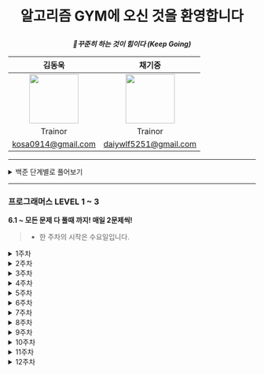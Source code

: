 # <p align="center"> 알고리즘 GYM에 오신 것을 환영합니다 </p>  

<div align="center">  
 
 __*:muscle:꾸준히 하는 것이 힘이다 (Keep Going)*__  

|김동욱|채기중|
|:-:|:-:|
|<img src="https://user-images.githubusercontent.com/71700079/190619406-503a09ff-d4a9-4837-bae2-5c78c17ed60a.jpg" width="100" height="100">|<img src="https://user-images.githubusercontent.com/71700079/190619439-ebaed8d0-a1df-4a9c-88b5-89eeaeb6eba8.jpg" width="100" height="100">|
|Trainor|Trainor|
|kosa0914@gmail.com  |daiywlf5251@gmail.com|
</div>

* * *
<details>
<summary>백준 단계별로 풀어보기</summary>  
 
### 백준 단계별로 풀어보기 11 ~ 30 135문제 (~5.22 총 11주차)
* **월, 수, 금:  라이브 코딩**
* **일요일: 해당 주차 리뷰**

* **세부일정**
  * **1주차: 브루트 포스(5), 정렬(9)**
  * **2주차: 정렬(1), 백트레킹(8), DP(5)**
  * **3주차: DP1(11), 그리디(3)**
  * **4주차: 그리디(2), 정수론 및 조합론(12)**
  * **5주차: 스택(6), 큐, 덱(7)**
  * **6주차: Divide Qonquer(9), 이분탐색(5)**
  * **7주차: Priority Queue(4), DP2(7), DFS, BFS(3)**
  * **8주차: DFS, BFS(8), 최단경로(6)**
  * **9주차: 투 포인터(5), 최단거리 역추적(9)**
  * **10주차: 트리(7), 유니온파인드(4), 최소신장트리(6)**


  **-> 진행 중 해당 주차에 추가된 문제들이 있으므로 11주차까지 진행 !!**

* **오늘의 문제**
<details>
<summary>1주차</summary>  

* 3.7: 2798, 2231
* 3.8: 7568, 1018
* 3.9: 1436, 2750
* 3.10: 2751, 10989
* 3.11: 2108, 1427
* 3.12: 11650, 11651
* 3.13: 1181, 10814
</details>
<details>
<summary>2주차</summary>  

* 3.14: 18870, 15649
* 3.15: 15650, 15651
* 3.16: 15652, 9663
* 3.17: 2580, 14888
* 3.18: 14889, 1003
* 3.19: 9184, 1904
* 3.20: 9461, 1149
 </details>
 <details>
<summary>3주차</summary>  
  
* 3.21: 1932, 2579
* 3.22: 1463, 10844
* 3.23: 2156, 11053
* 3.24: 11054, 2565
* 3.25: 9251, 1912
* 3.26: 12865, 11047
* 3.27: 1931, 11399
 </details>
 <details>
<summary>4주차</summary>  
  
* 3.28: 1541, 13305
* 3.29: 5086, 1037
* 3.30: 2609, 1934
* 3.31: 2981, 3036
* 4.1: 11050, 11051
* 4.2: 1010, 9375
* 4.3: 1676, 2004
 </details>
<details>
<summary>5주차</summary>  
 
* 4.4: 10828, 10773
* 4.5: 4949, 9012
* 4.6: 1874, 17298
* 4.7: 18258, 2164
* 4.8: 11866, 1966
* 4.9: 10866, 1021
* 4.10: 5430, 2630
 </details>
<details>
<summary>6주차</summary>  
 
* 4.11: 1992, 1780
* 4.12: 1629, 11401
* 4.13: 2740, 10830
* 4.14: 11444, 6549
* 4.15: 1920, 10816
* 4.16: 1654, 2805
* 4.17: 2110, 1300
 </details>
 <details>
<summary>7주차</summary>  
  
* 4.18: 12015, 11279
* 4.19: 1927, 11286
* 4.20: 1655, 11066
* 4.21: 11049, 1520
* 4.22: 10942, 2629
* 4.23: 2293, 7579
* 4.24: 1260, 2606
 </details>
 <details>
<summary>8주차</summary>  
  
* 4.25: 2667, 1012
* 4.26: 2178, 7576
* 4.27: 7569, 1697
* 4.28: 2206, 7562
* 4.29: 1707, 1753
* 4.30: 1504, 13549
* 5.1: 9370, 11657
 </details>
 <details>
<summary>9주차</summary>  
  
* 5.2: 11404, 1956
* 5.3: 3273, 2470
* 5.4: 1806, 1644
* 5.5: 1450, 12852
* 5.6: 14002, 14003
* 5.7: 9252, 2618 (카카오 코딩테스트의 사유로 5.8로 연기)
* 5.8: 9252, 2618
 </details>
 <details>
<summary>10주차</summary>  
  
* 5.9: 13913, 9019
* 5.10: 11779, 11780
* 5.11: 11725, 1167
* 5.12: 1967, 1991
* 5.13: 2263, 5639
* 5.14: 4803, 1717
* 5.15: 1976, 4195
 </details>
 <details>
<summary>11주차</summary>  
  
* 5.16: 20040, 9372
* 5.17: 1197, 4386
* 5.18: 1774, 2887
* 5.19: 17472
 </details>

**5.19 부로 백준 단계별로 단계별로 풀어보기 끝 !!**

**5.31 까지 단계별로 풀어보기 미숙한 것들 완료 후, 6.1 부터 프로그래머스 시작**

**고생많았습니당 ^.^**
</details>  

___
### 프로그래머스 LEVEL 1 ~ 3
**6.1 ~ 모든 문제 다 풀때 까지! 매일 2문제씩!**  

> * 한 주차의 시작은 수요일입니다.  
<details>
<summary>1주차</summary>  

* 6.1: 신고 결과 받기[LEVEL 1], 추석 트래픽[LEVEL 3]
* 6.2: 문자열 압축[LEVEL 2], 오픈 채팅방[LEVEL 2]
* 6.3: 로또의 최고,최저 순위[LEVEL 1], N으로 표현[LEVEL 3]
* 6.4: 카카오프렌즈 컬러링북[LEVEL 2], 단체사진 찍기[LEVEL 2]
* 6.5: 신규 아이디 추천[LEVEL 1], 입국심사[LEVEL 3]
* 6.6: 멀쩡한 사각형[LEVEL 2], 124 나라의 숫자[LEVEL 2]
* 6.7: 키패드 누르기[LEVEL 1], 가장 먼 노드[LEVEL 3]
</details>
<details>
<summary>2주차</summary>  
 
* 6.8: 타겟 넘버[LEVEL 2], 고양이와 개는 몇 마리 있을까[LEVEL2]
* 6.9: 숫자 문자열과 영단어[LEVEL 1], 없어진 기록 찾기[LEVEL 3]
* 6.10: 기능개발[LEVEL 2], 더 맵게[LEVEL 2]
* 6.11: 크레인 인형뽑기 게임[LEVEL 1], 브라이언의 고민[LEVEL 3]
* 6.12: 루시와 엘라 찾기[LEVEL 2], 짝지어 제거하기[LEVEL 2]
* 6.13: 없는 숫자 더하기[LEVEL 1], 리틀 프렌즈 사천성[LEVEL 3]
* 6.14: 행렬 테두리 회전하기[LEVEL 2], 메뉴 리뉴얼[LEVEL 2]
</details>
<details>
<summary>3주차</summary>  
 
* 6.15: 음양 더하기[LEVEL 1], 디스크 컨트롤러[LEVEL 3]
* 6.16: 괄호 변환[LEVEL 2], 뉴스 클러스터링[LEVEL 2]
* 6.17: 내적[LEVEL 1], 정수 삼각형[LEVEL 3]
* 6.18: 거리두기 확인하기[LEVEL 2], 수식 최대화[LEVEL 2]
* 6.19: 소수 만들기[LEVEL 1], 네트워크[LEVEL 3]
* 6.20: 튜플[LEVEL 2], 빛의 경로 싸이클[LEVEL 2]
* 6.21: 완주하지 못한 선수[LEVEL 1], 순위[LEVEL 3]
</details>
<details>
<summary>4주차</summary>  

* 6.22: 전화번호 목록[LEVEL 2], 프린터[LEVEL 2]
* 6.23: K번째 수[LEVEL 1], 있었는데요 없었습니다[LEVEL 3]
* 6.24: [가장 큰 수[LEVEL 2]](https://programmers.co.kr/learn/courses/30/lessons/42746), [소수 찾기[LEVEL 2]](https://programmers.co.kr/learn/courses/30/lessons/42839)
* 6.25: [모의고사[LEVEL 1]](https://programmers.co.kr/learn/courses/30/lessons/42840), [다단계 칫솔 판매[LEVEL 3]](https://programmers.co.kr/learn/courses/30/lessons/77486)
* 6.26: [조이스틱[LEVEL 2]](https://programmers.co.kr/learn/courses/30/lessons/42860), [최솟값 구하기[LEVEL 2]](https://programmers.co.kr/learn/courses/30/lessons/59038)
* 6.27: [체육복[LEVEL 1]](https://programmers.co.kr/learn/courses/30/lessons/42862), [자물쇠와 열쇠[LEVEL 3]](https://programmers.co.kr/learn/courses/30/lessons/60059)
* 6.28: [동명 동물 수 찾기[LEVEL 2]](https://programmers.co.kr/learn/courses/30/lessons/59041), [이름에 el이 들어가는 동물 찾기[LEVEL 2]](https://programmers.co.kr/learn/courses/30/lessons/59047)
</details>
<details>
<summary>5주차</summary>  
 
* 6.29: [모든 레코드 조회하기[LEVEL 1]](https://programmers.co.kr/learn/courses/30/lessons/59034), [셔틀버스[LEVEL 3]]( https://programmers.co.kr/learn/courses/30/lessons/17678)
* 6.30: [게임 맵 최단거리[LEVEL 2]](https://programmers.co.kr/learn/courses/30/lessons/1844), [예상 대진표[LEVEL 2]]( https://programmers.co.kr/learn/courses/30/lessons/12985)
* 7.1: [폰켓몬[LEVEL 1]](https://programmers.co.kr/learn/courses/30/lessons/1845), [표 편집[LEVEL 3]](
    https://programmers.co.kr/learn/courses/30/lessons/81303)
* 7.2: [순위 검색[LEVEL 2]](https://programmers.co.kr/learn/courses/30/lessons/72412), [후보키[LEVEL 2]](https://programmers.co.kr/learn/courses/30/lessons/42890)
* 7.3: [이름이 없는 동물의 [LEVEL 1]](https://programmers.co.kr/learn/courses/30/lessons/59039), [보석 쇼핑[LEVEL 3]](https://programmers.co.kr/learn/courses/30/lessons/67258)
* 7.4: [괄호 회전하기[LEVEL 2]](https://programmers.co.kr/learn/courses/30/lessons/76502), [배달[LEVEL 2]](https://programmers.co.kr/learn/courses/30/lessons/12978)
* 7.5: [최댓값 구하기[LEVEL 1]](https://programmers.co.kr/learn/courses/30/lessons/59415), [불량 사용자[LEVEL 3]](https://programmers.co.kr/learn/courses/30/lessons/64064)
</details>
<details>
<summary>6주차</summary>  
 
* 7.6: [2xn 타일링[LEVEL 2]](https://school.programmers.co.kr/learn/courses/30/lessons/12900), [위장[LEVEL 2]](https://school.programmers.co.kr/learn/courses/30/lessons/42578)
* 7.7: [실패율[LEVEL 1]](https://school.programmers.co.kr/learn/courses/30/lessons/42889), [GPS[LEVEL 3]](https://school.programmers.co.kr/learn/courses/30/lessons/1837)
* 7.8: [다리를 지나는 트럭[LEVEL 2]](https://school.programmers.co.kr/learn/courses/30/lessons/42583), [H-Index[LEVEL 2]](https://school.programmers.co.kr/learn/courses/30/lessons/42747)
* 7.9: [약수의 갯수와 덧셈[LEVEL 1]](https://school.programmers.co.kr/learn/courses/30/lessons/77884), [금과 은 운반하기[LEVEL 3]](https://school.programmers.co.kr/learn/courses/30/lessons/86053)
* 7.10: [카펫[LEVEL 2]](https://school.programmers.co.kr/learn/courses/30/lessons/42842), [큰 수 만들기[LEVEL2]](https://school.programmers.co.kr/learn/courses/30/lessons/42883)
* 7.11: [3진법 뒤집기[LEVEL 1]](https://school.programmers.co.kr/learn/courses/30/lessons/68935), [이중 우선순위 큐[LEVEL 3]](https://school.programmers.co.kr/learn/courses/30/lessons/42628)
* 7.12: [동물 수 구하기[LEVEL 2]](https://school.programmers.co.kr/learn/courses/30/lessons/59406), [입양 시각 구하기[LEVEL 2]](https://school.programmers.co.kr/learn/courses/30/lessons/59412)
</details>
<details>
<summary>7주차</summary>  

* 7.13: [예산[LEVEL 1]](https://school.programmers.co.kr/learn/courses/30/lessons/12982), [등굣길[LEVEL 3]](https://school.programmers.co.kr/learn/courses/30/lessons/42898)
* 7.14: [NULL 처리하기[LEVEL 2]](https://school.programmers.co.kr/learn/courses/30/lessons/59410), [중성화 여부 판단하기[LEVEL 2]](https://school.programmers.co.kr/learn/courses/30/lessons/59409)
* 7.15: [역순 정렬하기[LEVEL 1]](https://school.programmers.co.kr/learn/courses/30/lessons/59035), [단어 변환[LEVEL 3]](https://school.programmers.co.kr/learn/courses/30/lessons/43163)
* 7.16: [피로도[LEVEL 2]](https://school.programmers.co.kr/learn/courses/30/lessons/87946), [프렌즈 4블록[LEVEL2]](https://school.programmers.co.kr/learn/courses/30/lessons/17679)
* 7.17: [이름이 있는 동물의 아이디[LEVEL 1]](https://school.programmers.co.kr/learn/courses/30/lessons/59407), [오랜 기간 보호한 동물[LEVEL 3]](https://school.programmers.co.kr/learn/courses/30/lessons/59044)
* 7.18: [2개 이하로 다른 비트[LEVEL 2]](https://school.programmers.co.kr/learn/courses/30/lessons/77885), [삼각 달팽이[LEVEL 2]](https://school.programmers.co.kr/learn/courses/30/lessons/68645)
* 7.19: [2개 뽑아서 더하기[LEVEL 1]](https://school.programmers.co.kr/learn/courses/30/lessons/68644), [헤비 유저가 소유한 장소[LEVEL 3]](https://school.programmers.co.kr/learn/courses/30/lessons/77487)
</details>
<details>
<summary>8주차</summary>  

* 7.20: [영어 끝말잇기[LEVEL 2]](https://school.programmers.co.kr/learn/courses/30/lessons/12981), [주식가격[LEVEL 2]](https://school.programmers.co.kr/learn/courses/30/lessons/42584)
* 7.21: [아픈 동물 찾기[LEVEL 1]](https://school.programmers.co.kr/learn/courses/30/lessons/59036), [합승 택시 요금[LEVEL 3]](https://school.programmers.co.kr/learn/courses/30/lessons/72413)
* 7.22: [구명보트[LEVEL 2]](https://school.programmers.co.kr/learn/courses/30/lessons/42885), [중복 제거하기[LEVEL 2]](https://school.programmers.co.kr/learn/courses/30/lessons/59408)
* 7.23: [2016년 [LEVEL 1]](https://school.programmers.co.kr/learn/courses/30/lessons/12901), [경주로 건설[LEVEL 3]](https://school.programmers.co.kr/learn/courses/30/lessons/67259)
* 7.24: [교점에 별 만들기[LEVEL 2]](https://school.programmers.co.kr/learn/courses/30/lessons/87377), [전력망을 둘로 나누기[LEVEL 2]](https://school.programmers.co.kr/learn/courses/30/lessons/86971)
* 7.25: [어린 동물 찾기[LEVEL 1]](https://school.programmers.co.kr/learn/courses/30/lessons/59037), [보행자 천국[LEVEL 3]](https://school.programmers.co.kr/learn/courses/30/lessons/1832)
* 7.26: [모음 사전[LEVEL 2]](https://school.programmers.co.kr/learn/courses/30/lessons/84512), [캐시[LEVEL 2]](https://school.programmers.co.kr/learn/courses/30/lessons/17680)
</details>
<details>
<summary>9주차</summary>  
 
* 7.27: [최소 직사각형[LEVEL 1]](https://school.programmers.co.kr/learn/courses/30/lessons/86491), [몸짱 트레이너 라이언의 고민[LEVEL 3]](https://school.programmers.co.kr/learn/courses/30/lessons/1838)
* 7.28: [이진 변환 반복하기[LEVEL 2]](https://school.programmers.co.kr/learn/courses/30/lessons/70129), [점프와 순간 이동[LEVEL 2]](https://school.programmers.co.kr/learn/courses/30/lessons/12980)
* 7.29: [나머지가 1이 되는 수 찾기[LEVEL 1]](https://school.programmers.co.kr/learn/courses/30/lessons/87389), [베스트 앨범[LEVEL 3]](https://school.programmers.co.kr/learn/courses/30/lessons/42579)
* 7.30: [3xn 타일링[LEVEL 2]](https://school.programmers.co.kr/learn/courses/30/lessons/12902), [DATETIME에서 DATE로 형 변환[LEVEL 2]](https://school.programmers.co.kr/learn/courses/30/lessons/59414)
* 7.31: [동물의 아이디와 이름[LEVEL 1]](https://school.programmers.co.kr/learn/courses/30/lessons/59403), [아이템 줍기[LEVEL 3]](https://school.programmers.co.kr/learn/courses/30/lessons/87694)
* 8.1: [n^2배열 자르기[LEVEL 2]](https://school.programmers.co.kr/learn/courses/30/lessons/87390), [쿼드압축 후 개수 세기[LEVEL 2]](https://school.programmers.co.kr/learn/courses/30/lessons/68936)
* 8.2: [부족한 금액 계산하기[LEVEL 1]](https://school.programmers.co.kr/learn/courses/30/lessons/82612), [여행경로[LEVEL 3]](https://school.programmers.co.kr/learn/courses/30/lessons/43164)
</details>
<details>
<summary>10주차</summary>  
 
* 8.3: [스킬트리[LEVEL 2]](https://school.programmers.co.kr/learn/courses/30/lessons/49993), [방문 길이[LEVEL 2]](https://school.programmers.co.kr/learn/courses/30/lessons/49994)
* 8.4: 비밀 지도[LEVEL 1], 오랜기간 보호한 동물(2)[LEVEL 3]
* 8.5: 방금그곡[LEVEL 2], 가장 큰 정사각형 찾기[LEVEL 2]
* 8.6: [가운데 글자 가져오기[LEVEL 1]](https://school.programmers.co.kr/learn/courses/30/lessons/12903), [퍼즐 조각 채우기[LEVEL 3]](https://school.programmers.co.kr/learn/courses/30/lessons/84021)
* 8.7: [압축[LEVEL 2]](https://school.programmers.co.kr/learn/courses/30/lessons/17684), [파일명 정렬[LEVEL 2]](https://school.programmers.co.kr/learn/courses/30/lessons/17686)
* 8.8: [여러 기준으로 정렬하기[LEVEL 1]](https://school.programmers.co.kr/learn/courses/30/lessons/59404), [광고 삽입[LEVEL 3]](https://school.programmers.co.kr/learn/courses/30/lessons/72414)
* 8.9: [올바른 괄호[LEVEL 2]](https://school.programmers.co.kr/learn/courses/30/lessons/12909), [n진수 게임[LEVEL 2]](https://school.programmers.co.kr/learn/courses/30/lessons/17687)
</details>
<details>
<summary>11주차</summary>  

* 8.10: [다트 게임[LEVEL 1]](https://school.programmers.co.kr/learn/courses/30/lessons/17682), [기둥과 보 설치[LEVEL 3]](https://school.programmers.co.kr/learn/courses/30/lessons/60061)
> **8.11 ~ 9.5일까지 보충할 부분 보충하고 부족한 개념 정리.**.  
* 9.6: [다음 큰 숫자[LEVEL 2]](https://school.programmers.co.kr/learn/courses/30/lessons/12911), [땅 따먹기[LEVEL 2]](https://school.programmers.co.kr/learn/courses/30/lessons/12913)
* 9.7: [상위 n개 레코드[LEVEL 1]](https://school.programmers.co.kr/learn/courses/30/lessons/59405), [공 이동 시뮬레이션[LEVEL 3]](https://school.programmers.co.kr/learn/courses/30/lessons/87391)
* 9.8: [N개의 최소공배수[LEVEL 2]](https://school.programmers.co.kr/learn/courses/30/lessons/12953), [N-Queen[LEVEL 2]](https://school.programmers.co.kr/learn/courses/30/lessons/12952)
> **9.9 ~ 9.12 (추석 휴무)**  
</details>
<details>
<summary>12주차</summary>  

* 9.13: [x만큼 간격이 있는 n개의 숫자[LEVEL 1]](https://school.programmers.co.kr/learn/courses/30/lessons/12954). [모두 0으로 만들기[LEVEL 3]](https://school.programmers.co.kr/learn/courses/30/lessons/76503)
* 9.14: [JadenCase 문자열 만들기[LEVEL 2]](https://school.programmers.co.kr/learn/courses/30/lessons/12951), [행렬의 곱셈[LEVEL 2]](https://school.programmers.co.kr/learn/courses/30/lessons/12949)
* 9.15: [행렬의 덧셈[LEVEL 1]](https://school.programmers.co.kr/learn/courses/30/lessons/12950), [110 옮기기[LEVEL 3]](https://school.programmers.co.kr/learn/courses/30/lessons/77886)
* 9.16: [멀리 뛰기[LEVEL 2]](https://school.programmers.co.kr/learn/courses/30/lessons/12914), [튜플[LEVEL 2]](https://school.programmers.co.kr/learn/courses/30/lessons/64065)
* 9.17: [핸드폰 번호 가리기[LEVEL 1]](https://school.programmers.co.kr/learn/courses/30/lessons/12948), [거스름돈[LEVEL3]](https://school.programmers.co.kr/learn/courses/30/lessons/12907)
* 9.18: [숫자 블록[LEVEL 2]](https://school.programmers.co.kr/learn/courses/30/lessons/12923), [k진수에서 소수 개수 구하기[LEVEL 2]](https://school.programmers.co.kr/learn/courses/30/lessons/92335)
</details>
